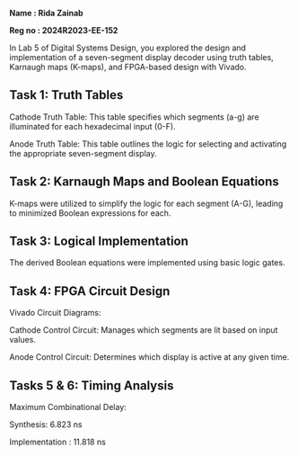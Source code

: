 **Name : Rida Zainab**

**Reg no : 2024R2023-EE-152**

In Lab 5 of Digital Systems Design, you explored the design and implementation of a seven-segment display decoder using truth tables, Karnaugh maps (K-maps), and FPGA-based design with Vivado.

## Task 1: Truth Tables

Cathode Truth Table: This table specifies which segments (a-g) are illuminated for each hexadecimal input (0-F).

Anode Truth Table: This table outlines the logic for selecting and activating the appropriate seven-segment display.

## Task 2: Karnaugh Maps and Boolean Equations

K-maps were utilized to simplify the logic for each segment (A-G), leading to minimized Boolean expressions for each.
## Task 3: Logical Implementation

The derived Boolean equations were implemented using basic logic gates.
## Task 4: FPGA Circuit Design

Vivado Circuit Diagrams:

Cathode Control Circuit: Manages which segments are lit based on input values.

Anode Control Circuit: Determines which display is active at any given time.

## Tasks 5 & 6: Timing Analysis

Maximum Combinational Delay:

 Synthesis: 6.823 ns

Implementation : 11.818 ns
